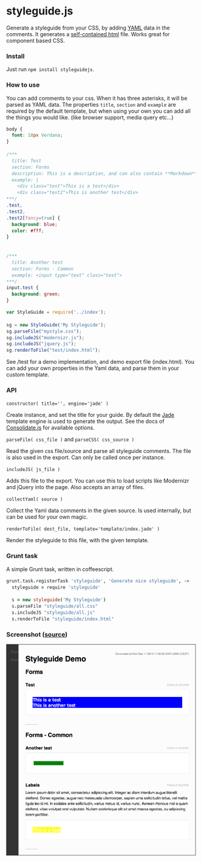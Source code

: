 styleguide.js
=============

Generate a styleguide from your CSS, by adding [YAML](http://en.wikipedia.org/wiki/YAML) data in the comments. 
It generates a [self-contained html](test/index.html) file. Works great for component based CSS.


### Install
Just run `npm install styleguidejs`.


### How to use
You can add comments to your css. When it has three asterisks, it will be parsed as YAML data.
The properties `title`, `section` and `example` are required by the default template, 
but when using your own you can add all the things you would like. (like browser support, media query etc...)

````css
body {
  font: 18px Verdana;
}

/***
  title: Test
  section: Forms
  description: This is a description, and can also contain **Markdown**
  example: |
    <div class="test">This is a test</div>
    <div class="test2">This is another test</div>
***/
.test,
.test2,
.test2[fancy=true] {
  background: blue;
  color: #fff;
}


/***
  title: Another test
  section: Forms - Common
  example: <input type="text" class="test">
***/
input.test {
  background: green;
}
````


````js
var StyleGuide = require('../index');

sg = new StyleGuide('My Styleguide');
sg.parseFile("mystyle.css");
sg.includeJS("modernizr.js");
sg.includeJS("jquery.js");
sg.renderToFile("test/index.html");
````

See /test for a demo implementation, and demo export file (index.html). You can add your own properties in the Yaml data,
and parse them in your custom template.


### API
`constructor( title='', engine='jade' )`

Create instance, and set the title for your guide. By default the [Jade](http://jade-lang.com/) template engine is used to generate the output. 
See the docs of [Consolidate.js](https://github.com/visionmedia/consolidate.js) for available options.

`parseFile( css_file )` and `parseCSS( css_source )`

Read the given css file/source and parse all styleguide comments. The file is also used in the export.
Can only be called once per instance.

`includeJS( js_file )`

Adds this file to the export. You can use this to load scripts like Modernizr and jQuery into the page. Also accepts an array of files.

`collectYaml( source )`

Collect the Yaml data comments in the given source. Is used internally, but can be used for your own magic.

`renderToFile( dest_file, template='template/index.jade' )`

Render the styleguide to this file, with the given template. 


### Grunt task
A simple Grunt task, written in coffeescript.

````coffee
grunt.task.registerTask 'styleguide', 'Generate nice styleguide', ->
  styleguide = require 'styleguide'

  s = new styleguide('My Styleguide')
  s.parseFile "styleguide/all.css"
  s.includeJS "styleguide/all.js"
  s.renderToFile "styleguide/index.html"
````


### Screenshot ([source](test/index.html))
![Screenshot](screenshot.png)
